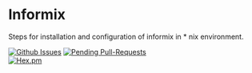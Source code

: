 # Informix
Steps for installation and configuration of informix in * nix environment.

 [![Github Issues](http://githubbadges.herokuapp.com/gabnetx/ShellScripts/issues.svg?style=flat-square)](https://github.com/gabnetx/Informix/issues) [![Pending Pull-Requests](http://githubbadges.herokuapp.com/gabnetx/Informix/pulls.svg?style=flat-square)](https://github.com/gabnetx/Informix/pulls)  
[![Hex.pm](https://img.shields.io/hexpm/l/plug.svg?style=flat-square)](https://www.apache.org/licenses/LICENSE-2.0)


